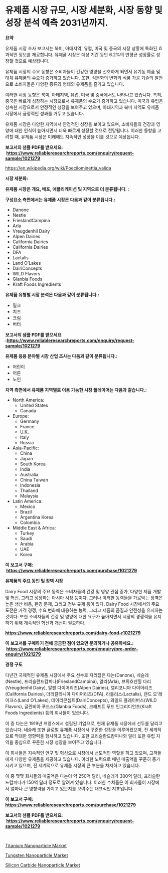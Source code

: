 <p><h1>유제품 시장 규모, 시장 세분화, 시장 동향 및 성장 분석 예측 2031년까지.</h1></p><p><strong>요약</strong></p>
<p><p>유제품 시장 조사 보고서는 북미, 아태지역, 유럽, 미국 및 중국의 시장 상황에 특화된 효과적인 정보를 제공합니다. 유제품 시장은 예상 기간 동안 6.2%의 연평균 성장률로 성장할 것으로 예상됩니다.</p><p>유제품 시장의 주요 동향은 소비자들이 건강한 영양을 선호하게 되면서 유기농 제품 및 대체 유제품의 수요가 증가하고 있습니다. 또한, 식문화의 변화와 식품 가공 기술의 발전으로 소비자들은 다양한 종류와 형태의 유제품을 즐기고 있습니다.</p><p>이러한 시장 동향은 북미, 아태지역, 유럽, 미국 및 중국에서도 나타나고 있습니다. 특히, 중국은 빠르게 성장하는 시장으로서 유제품의 수요가 증가하고 있습니다. 미국과 유럽은 성숙한 시장으로서 안정적인 성장을 보여주고 있으며, 아태지역과 북미 지역도 유제품 시장에서 긍정적인 성과를 거두고 있습니다.</p><p>유제품 시장은 다양한 지역에서 안정적인 성장을 보이고 있으며, 소비자들의 건강과 영양에 대한 인식이 높아지면서 더욱 빠르게 성장할 것으로 전망됩니다. 이러한 동향을 고려할 때, 유제품 시장은 미래에도 지속적인 성장을 이룰 것으로 예상됩니다.</p></p>
<p><strong>보고서의 샘플 PDF를 받으세요: &nbsp;<a href="https://www.reliableresearchreports.com/enquiry/request-sample/1021279">https://www.reliableresearchreports.com/enquiry/request-sample/1021279</a></strong></p>
<p><a href="https://en.wikipedia.org/wiki/Poecilominettia_valida">https://en.wikipedia.org/wiki/Poecilominettia_valida</a></p>
<p><strong>시장 세분화:</strong></p>
<p><strong> 유제품 시장은 개요, 배포, 애플리케이션 및 지역으로 더 분류됩니다. :</strong></p>
<p><strong>구성요소 측면에서는 유제품 시장은 다음과 같이 분류됩니다.:</strong></p>
<p><ul><li>Danone</li><li>Nestle</li><li>FrieslandCampina</li><li>Arla</li><li>Vreugdenhil Dairy</li><li>Alpen Dairies</li><li>California Dairies</li><li>California Dairies</li><li>DFA</li><li>Lactalis</li><li>Land O’Lakes</li><li>DairiConcepts</li><li>WILD Flavors</li><li>Glanbia Foods</li><li>Kraft Foods Ingredients</li></ul></p>
<p><strong> 유제품 유형별 시장 분석은 다음과 같이 분류됩니다.:</strong></p>
<p><ul><li>밀크</li><li>치즈</li><li>크림</li><li>버터</li></ul></p>
<p><strong>보고서의 샘플 PDF를 받으세요 :<a href="https://www.reliableresearchreports.com/enquiry/request-sample/1021279">https://www.reliableresearchreports.com/enquiry/request-sample/1021279</a></strong></p>
<p><strong> 유제품 응용 분야별 시장 산업 조사는 다음과 같이 분류됩니다.:</strong></p>
<p><ul><li>어린이</li><li>어른</li><li>노인</li></ul></p>
<p><strong>지역 측면에서 유제품 지역별로 이용 가능한 시장 플레이어는 다음과 같습니다.:</strong></p>
<p><ul>
    <li>
        North America:
        <ul>
            <li>United States</li>
            <li>Canada</li>
        </ul>
    </li>
    <li>
        Europe:
        <ul>
            <li>Germany</li>
            <li>France</li>
            <li>U.K.</li>
            <li>Italy</li>
            <li>Russia</li>
        </ul>
    </li>
    <li>
        Asia-Pacific:
        <ul>
            <li>China</li>
            <li>Japan</li>
            <li>South Korea</li>
            <li>India</li>
            <li>Australia</li>
            <li>China Taiwan</li>
            <li>Indonesia</li>
            <li>Thailand</li>
            <li>Malaysia</li>
        </ul>
    </li>
    <li>
        Latin America:
        <ul>
            <li>Mexico</li>
            <li>Brazil</li>
            <li>Argentina Korea</li>
            <li>Colombia</li>
        </ul>
    </li>
    <li>
        Middle East & Africa:
        <ul>
            <li>Turkey</li>
            <li>Saudi</li>
            <li>Arabia</li>
            <li>UAE</li>
            <li>Korea</li>
        </ul>
    </li>
    </ul></p>
<p><strong>이 보고서 구매: &nbsp;<a href="https://www.reliableresearchreports.com/purchase/1021279">https://www.reliableresearchreports.com/purchase/1021279</a></strong></p>
<p><strong>유제품의 주요 동인 및 장벽 시장</strong></p>
<p><p>Dairy Food 시장의 주요 동력은 소비자들의 건강 및 영양 관심 증가, 다양한 제품 개발 및 혁신, 그리고 성장하는 아시아 시장 등이다. 그러나 이러한 동력들을 가로막는 장벽은 높은 생산 비용, 환경 문제, 그리고 정부 규제 등이 있다. Dairy Food 시장에서의 주요 도전은 가격 경쟁, 수요 변화에 대응하는 능력, 그리고 제품의 품질과 안전성을 유지하는 것이다. 또한 소비자들의 건강 및 영양에 대한 요구가 높아지면서 시장의 경쟁력을 유지하기 위해 계속적인 혁신과 개선이 필요하다.</p></p>
<p><strong><a href="https://www.reliableresearchreports.com/dairy-food-r1021279">https://www.reliableresearchreports.com/dairy-food-r1021279</a></strong></p>
<p><strong>이 보고서를 구매하기 전에 궁금한 점이 있으면 문의하거나 공유하세요.: &nbsp;<a href="https://www.reliableresearchreports.com/enquiry/pre-order-enquiry/1021279">https://www.reliableresearchreports.com/enquiry/pre-order-enquiry/1021279</a></strong></p>
<p><strong>경쟁 구도</strong></p>
<p><p>다년간 국제적인 유제품 시장에서 주요 선수로 자리잡은 다논(Danone), 네슬레(Nestle), 프리슬란드캄피나(FrieslandCampina), 알라(Arla), 브뤼흐덴힐 다리(Vreugdenhil Dairy), 알펜 다이어리즈(Alpen Dairies), 캘리포니아 다이어리즈(California Dairies), 더리칼리니아 다이어리즈(DFA), 라틀리스(Lactalis), 랜드 오'레이크스(Land O’Lakes), 데이리콘셉트(DairiConcepts), 와일드 플레이버스(WILD Flavors), 글란비아 푸드스(Glanbia Foods), 크래프트 푸드 인그리디언츠(Kraft Foods Ingredients) 등의 회사들이 있습니다.</p><p>이 중 다논은 1919년 프랑스에서 설립된 기업으로, 현재 유제품 시장에서 선두를 달리고 있습니다. 네슬레 또한 글로벌 유제품 시장에서 꾸준한 성장을 이루어왔으며, 전 세계적으로 막대한 영향력을 행사하고 있습니다. 또한 프리슬란드캄피나와 알라 또한 유럽 지역을 중심으로 꾸준한 시장 성장을 보여주고 있습니다.</p><p>이 회사들은 지속적인 연구 및 혁신으로 시장에서 선도적인 역할을 하고 있으며, 고객들에게 다양한 유제품을 제공하고 있습니다. 이러한 노력으로 매년 매출액을 꾸준히 증가시키고 있으며, 전 세계적으로 유제품 시장의 큰 부분을 차지하고 있습니다.</p><p>이 중 몇몇 회사들의 매출액은 다논이 약 250억 달러, 네슬레가 300억 달러, 프리슬란드캄피나가 150억 달러 정도로 알려져 있습니다. 이러한 수치들은 이 회사들이 시장에서 얼마나 큰 영향력을 가지고 있는지를 보여주는 대표적인 지표입니다.</p></p>
<p><strong>이 보고서 구매: &nbsp; <a href="https://www.reliableresearchreports.com/purchase/1021279">https://www.reliableresearchreports.com/purchase/1021279</a></strong></p>
<p><strong>보고서의 샘플 PDF를 받으세요: &nbsp;<a href="https://www.reliableresearchreports.com/enquiry/request-sample/1021279">https://www.reliableresearchreports.com/enquiry/request-sample/1021279</a></strong><strong></strong></p>
<p>&nbsp;</p>
<p><p><a href="https://github.com/michealerrygz/Market-Research-Report-List-1/blob/main/titanium-nanoparticle-market.md">Titanium Nanoparticle Market</a></p><p><a href="https://github.com/abigailsutherland7889/Market-Research-Report-List-1/blob/main/tungsten-nanoparticle-market.md">Tungsten Nanoparticle Market</a></p><p><a href="https://github.com/brittnycachero596/Market-Research-Report-List-1/blob/main/silicon-carbide-nanoparticle-market.md">Silicon Carbide Nanoparticle Market</a></p></p>